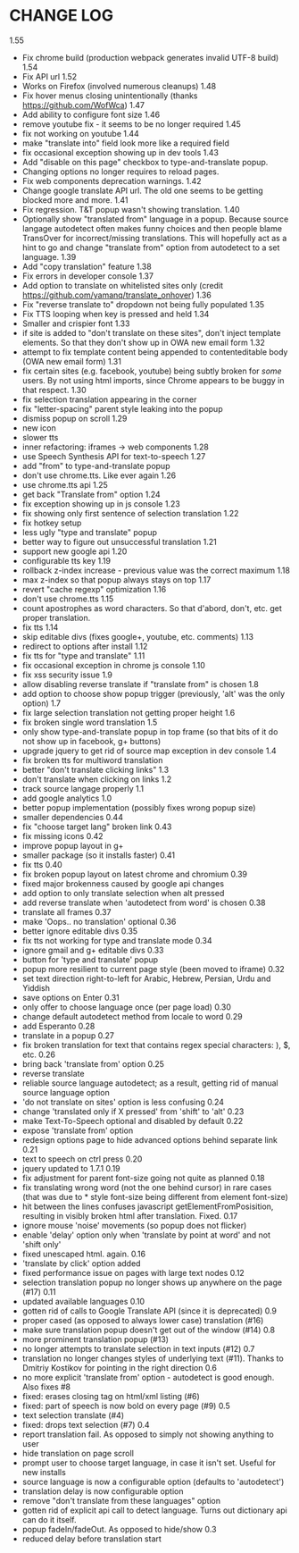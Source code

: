 # CHANGE LOG

1.55
  - Fix chrome build (production webpack generates invalid UTF-8 build)
1.54
  - Fix API url
1.52
  - Works on Firefox (involved numerous cleanups)
1.48
  - Fix hover menus closing unintentionally (thanks https://github.com/WofWca)
1.47
  - Add ability to configure font size
1.46
  - remove youtube fix - it seems to be no longer required
1.45
  - fix not working on youtube
1.44
  - make "translate into" field look more like a required field
  - fix occasional exception showing up in dev tools
1.43
  - Add "disable on this page" checkbox to type-and-translate popup.
  - Changing options no longer requires to reload pages.
  - Fix web components deprecation warnings.
1.42
  - Change google translate API url. The old one seems to be getting blocked more and more.
1.41
  - Fix regression. T&T popup wasn't showing translation.
1.40
  - Optionally show "translated from" language in a popup. Because source langage autodetect often makes funny choices and then people blame TransOver for incorrect/missing translations. This will hopefully act as a hint to go and change "translate from" option from autodetect to a set language.
1.39
  - Add "copy translation" feature
1.38
  - Fix errors in developer console
1.37
  - Add option to translate on whitelisted sites only (credit https://github.com/yamanq/translate_onhover)
1.36
  - Fix "reverse translate to" dropdown not being fully populated
1.35
  - Fix TTS looping when key is pressed and held
1.34
  - Smaller and crispier font
1.33
  - if site is added to "don't translate on these sites", don't inject template elements. So that they don't show up in OWA new email form
1.32
  - attempt to fix template content being appended to contenteditable body (OWA new email form)
1.31
  - fix certain sites (e.g. facebook, youtube) being subtly broken for _some_ users. By not using html imports, since Chrome appears to be buggy in that respect.
1.30
  - fix selection translation appearing in the corner
  - fix "letter-spacing" parent style leaking into the popup
  - dismiss popup on scroll
1.29
  - new icon
  - slower tts
  - inner refactoring: iframes -> web components
1.28
  - use Speech Synthesis API for text-to-speech
1.27
  - add "from" to type-and-translate popup
  - don't use chrome.tts. Like ever again
1.26
  - use chrome.tts api
1.25
  - get back "Translate from" option
1.24
  - fix exception showing up in js console
1.23
  - fix showing only first sentence of selection translation
1.22
  - fix hotkey setup
  - less ugly "type and translate" popup
  - better way to figure out unsuccessful translation
1.21
  - support new google api
1.20
  - configurable tts key
1.19
  - rollback z-index increase - previous value was the correct maximum
1.18
  - max z-index so that popup always stays on top
1.17
  - revert "cache regexp" optimization
1.16
  - don't use chrome.tts
1.15
  - count apostrophes as word characters. So that d'abord, don't, etc. get proper translation.
  - fix tts
1.14
  - skip editable divs (fixes google+, youtube, etc. comments)
1.13
  - redirect to options after install
1.12
  - fix tts for "type and translate"
1.11
  - fix occasional exception in chrome js console
1.10
  - fix xss security issue
1.9
  - allow disabling reverse translate if "translate from" is chosen
1.8
  - add option to choose show popup trigger (previously, 'alt' was the only option)
1.7
  - fix large selection translation not getting proper height
1.6
  - fix broken single word translation
1.5
  - only show type-and-translate popup in top frame (so that bits of it do not show up in facebook, g+ buttons)
  - upgrade jquery to get rid of source map exception in dev console
1.4
  - fix broken tts for multiword translation
  - better "don't translate clicking links"
1.3
  - don't translate when clicking on links
1.2
  - track source langage properly
1.1
  - add google analytics
1.0
  - better popup implementation (possibly fixes wrong popup size)
  - smaller dependencies
0.44
  - fix "choose target lang" broken link
0.43
  - fix missing icons
0.42
  - improve popup layout in g+
  - smaller package (so it installs faster)
0.41
  - fix tts
0.40
  - fix broken popup layout on latest chrome and chromium
0.39
  - fixed major brokenness caused by google api changes
  - add option to only translate selection when alt pressed
  - add reverse translate when 'autodetect from word' is chosen
0.38
  - translate all frames
0.37
  - make 'Oops.. no translation' optional
0.36
  - better ignore editable divs
0.35
  - fix tts not working for type and translate mode
0.34
  - ignore gmail and g+ editable divs
0.33
  - button for 'type and translate' popup
  - popup more resilient to current page style (been moved to iframe)
0.32
  - set text direction right-to-left for Arabic, Hebrew, Persian, Urdu and Yiddish
  - save options on Enter
0.31
  - only offer to choose language once (per page load)
0.30
  - change default autodetect method from locale to word
0.29
  - add Esperanto
0.28
  - translate in a popup
0.27
  - fix broken translation for text that contains regex special characters: ), $, etc.
0.26
  - bring back 'translate from' option
0.25
  - reverse translate
  - reliable source language autodetect; as a result, getting rid of manual source language option
  - 'do not translate on sites' option is less confusing
0.24
  - change 'translated only if X pressed' from 'shift' to 'alt'
0.23
  - make Text-To-Speech optional and disabled by default
0.22
  - expose 'translate from' option
  - redesign options page to hide advanced options behind separate link
0.21
  - text to speech on ctrl press
0.20
  - jquery updated to 1.7.1
0.19
  - fix adjustment for parent font-size going not quite as planned
0.18
  - fix translating wrong word (not the one behind cursor) in rare cases (that was due to * style font-size being different from element font-size)
  - hit between the lines confuses javascript getElementFromPosisition, resulting in visibly broken html after translation. Fixed.
0.17
  - ignore mouse 'noise' movements (so popup does not flicker)
  - enable 'delay' option only when 'translate by point at word' and not 'shift only'
  - fixed unescaped html. again.
0.16
  - 'translate by click' option added
  - fixed performance issue on pages with large text nodes
0.12
  - selection translation popup no longer shows up anywhere on the page (#17)
0.11
  - updated available languages
0.10
  - gotten rid of calls to Google Translate API (since it is deprecated)
0.9
  - proper cased (as opposed to always lower case) translation (#16)
  - make sure translation popup doesn't get out of the window (#14)
0.8
  - more prominent translation popup (#13)
  - no longer attempts to translate selection in text inputs (#12)
0.7
  - translation no longer changes styles of underlying text (#11). Thanks to Dmitriy Kostikov for pointing in the right direction
0.6
  - no more explicit 'translate from' option - autodetect is good enough. Also fixes #8
  - fixed: erases closing tag on html/xml listing (#6)
  - fixed: part of speech is now bold on every page (#9)
0.5
  - text selection translate (#4)
  - fixed: drops text selection (#7)
0.4
  - report translation fail. As opposed to simply not showing anything to user
  - hide translation on page scroll
  - prompt user to choose target language, in case it isn't set. Useful for new installs
  - source language is now a configurable option (defaults to 'autodetect')
  - translation delay is now configurable option
  - remove "don't translate from these languages" option
  - gotten rid of explicit api call to detect language. Turns out dictionary api can do it itself.
  - popup fadeIn/fadeOut. As opposed to hide/show
0.3
  - reduced delay before translation start
